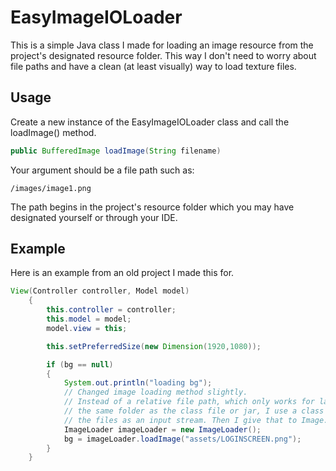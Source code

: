# EasyImageIOLoader
This is a simple Java class I made for loading an image resource from the project's designated resource folder.
This way I don't need to worry about file paths and have a clean (at least visually) way to load texture files.

## Usage
Create a new instance of the EasyImageIOLoader class and call the loadImage() method.
```java
public BufferedImage loadImage(String filename)
```
Your argument should be a file path such as:
```
/images/image1.png
```
The path begins in the project's resource folder which you may have designated yourself or through your IDE.

## Example
Here is an example from an old project I made this for.
```java
View(Controller controller, Model model)
    {
        this.controller = controller;
        this.model = model;
        model.view = this;

        this.setPreferredSize(new Dimension(1920,1080));

        if (bg == null)
        {
            System.out.println("loading bg");
            // Changed image loading method slightly.
            // Instead of a relative file path, which only works for launching from
            // the same folder as the class file or jar, I use a class loader to load
            // the files as an input stream. Then I give that to Image.IO.
            ImageLoader imageLoader = new ImageLoader();
            bg = imageLoader.loadImage("assets/LOGINSCREEN.png");
        }
    }
```
